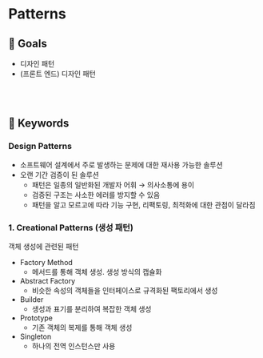 # Patterns

## 🎯 Goals

- 디자인 패턴
- (프론트 엔드) 디자인 패턴

<br />
<br />

## 🔎 Keywords

### Design Patterns

- 소프트웨어 설계에서 주로 발생하는 문제에 대한 재사용 가능한 솔루션
- 오랜 기간 검증이 된 솔루션
  - 패턴은 일종의 일반화된 개발자 어휘 → 의사소통에 용이
  - 검증된 구조는 사소한 에러를 방지할 수 있음
  - 패턴을 알고 모르고에 따라 기능 구현, 리팩토링, 최적화에 대한 관점이 달라짐

### 1. Creational Patterns (생성 패턴)

객체 생성에 관련된 패턴

- Factory Method
  - 메서드를 통해 객체 생성. 생성 방식의 캡슐화
- Abstract Factory
  - 비슷한 속성의 객체들을 인터페이스로 규격화된 팩토리에서 생성
- Builder
  - 생성과 표기를 분리하여 복잡한 객체 생성
- Prototype
  - 기존 객체의 복제를 통해 객체 생성
- Singleton
  - 하나의 전역 인스턴스만 사용

